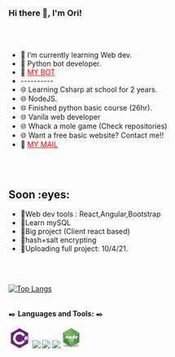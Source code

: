 ### Hi there 👋, I'm Ori!

<br />
<br />

- 🌱 I’m currently learning Web dev.
-  :dragon: Python bot developer.
-  :crystal_ball: <a href="https://discord.com/api/oauth2/authorize?client_id=822480756316045323&permissions=67136512&scope=bot" style="color:red;">MY BOT</a>
- ----------<br> 
-  :globe_with_meridians: Learning Csharp at school for 2 years.
-  :globe_with_meridians: NodeJS.
-  :globe_with_meridians: Finished python basic course (26hr).
-  :globe_with_meridians: Vanila web developer
-  :globe_with_meridians: Whack a mole game (Check repositories)
-  :globe_with_meridians: Want a free basic website? Contact me!!
-  :bell: <a href="oricohenpp@gmail.com" style="color:red;">MY MAIL</a>
<br>
<br />
<h2> Soon :eyes: </h2>

-  :notebook:Web dev tools : React,Angular,Bootstrap
-  :notebook:Learn mySQL
-  :notebook:Big project (Client react based)
-  :notebook:hash+salt encrypting
-  :notebook:Uploading full project: 10/4/21.

<br>
<br />


[![Top Langs](https://github-readme-stats.vercel.app/api/top-langs/?username=OriCohen05&hide=html)](https://github.com/anuraghazra/github-readme-stats)
<br>
<br />

 :black_nib: **Languages and Tools:**   :black_nib:

<code><img height="40" src="https://github.com/OriCohen05/Images/blob/main/csharp.png"></code>
<code><img height="40" src="https://raw.githubusercontent.com/shinokada/shinokada/master/assets/python.png"></code>
<code><img height="40" src="https://raw.githubusercontent.com/shinokada/shinokada/master/assets/javascript.png"></code>
<code><img height="40" src="https://raw.githubusercontent.com/shinokada/shinokada/master/assets/visual-studio-code.png"></code>
<code><img height="40" src="https://github.com/OriCohen05/Images/blob/main/node.png"></code>

